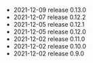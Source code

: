 - 2021-12-09	release 0.13.0
- 2021-12-07	release 0.12.2
- 2021-12-05	release 0.12.1
- 2021-12-05	release 0.12.0
- 2021-12-02	release 0.11.0
- 2021-12-02	release 0.10.0
- 2021-12-02	release 0.9.0
